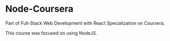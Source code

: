 # Node-Coursera

Part of Full-Stack Web Development with React Specialization on Coursera. 

This course was focused on using NodeJS.
